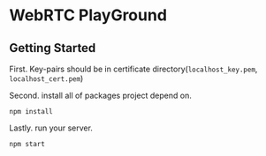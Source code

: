 # WebRTC PlayGround

## Getting Started

First. Key-pairs should be in certificate directory(`localhost_key.pem`, `localhost_cert.pem`)

Second. install all of packages project depend on.

```
npm install
```

Lastly. run your server.

```
npm start
```

